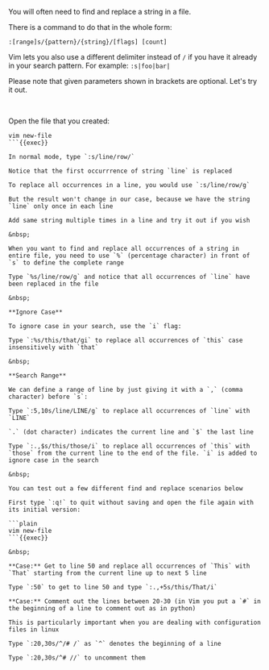 You will often need to find and replace a string in a file.

There is a command to do that in the whole form:
```
:[range]s/{pattern}/{string}/[flags] [count]
```

Vim lets you also use a different delimiter instead of `/` if you have it already in your search pattern. For example: `:s|foo|bar|` 

Please note that given parameters shown in brackets are optional.
Let's try it out.

&nbsp;

Open the file that you created:

```plain
vim new-file
```{{exec}}

In normal mode, type `:s/line/row/`

Notice that the first occurrrence of string `line` is replaced

To replace all occurrences in a line, you would use `:s/line/row/g` 

But the result won't change in our case, because we have the string `line` only once in each line

Add same string multiple times in a line and try it out if you wish

&nbsp;

When you want to find and replace all occurrences of a string in entire file, you need to use `%` (percentage character) in front of `s` to define the complete range

Type `%s/line/row/g` and notice that all occurrences of `line` have been replaced in the file

&nbsp;

**Ignore Case**

To ignore case in your search, use the `i` flag:

Type `:%s/this/that/gi` to replace all occurrences of `this` case insensitively with `that`

&nbsp;

**Search Range**

We can define a range of line by just giving it with a `,` (comma character) before `s`:

Type `:5,10s/line/LINE/g` to replace all occurrences of `line` with `LINE`

`.` (dot character) indicates the current line and `$` the last line

Type `:.,$s/this/those/i` to replace all occurrences of `this` with `those` from the current line to the end of the file. `i` is added to ignore case in the search

&nbsp;

You can test out a few different find and replace scenarios below

First type `:q!` to quit without saving and open the file again with its initial version:

```plain
vim new-file
```{{exec}}

&nbsp;

**Case:** Get to line 50 and replace all occurrences of `This` with `That` starting from the current line up to next 5 line

Type `:50` to get to line 50 and type `:.,+5s/this/That/i`

**Case:** Comment out the lines between 20-30 (in Vim you put a `#` in the beginning of a line to comment out as in python)

This is particularly important when you are dealing with configuration files in linux

Type `:20,30s/^/# /` as `^` denotes the beginning of a line

Type `:20,30s/^# //` to uncomment them










